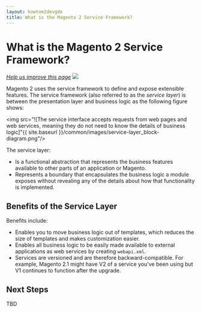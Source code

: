 ```yaml
---
layout: howtom2devgde
title: What is the Magento 2 Service Framework?
---
```


# What is the Magento 2 Service Framework?

<p><a href="https://github.com/magento/devdocs/blob/master/guides/m2devgde/v1.0.0.0/what-is-svc.md" target="_blank"><em>Help us improve this page</em></a>&nbsp;<img src="{{ site.baseurl }}/common/images/newWindow.gif"/></p>

Magento 2 uses the service framework to define and expose extensible features. The service framework (also referred to as the *service layer*) is between the presentation layer and business logic as the following figure shows:

<img src="![The service interface accepts requests from web pages and web services, meaning they do not need to know the details of business logic]"{{ site.baseurl }}/common/images/service-layer_block-diagram.png"/>

The service layer:

 * Is a functional abstraction that represents the business features available to other parts of an application or Magento. 
 * Represents a boundary that encapsulates the business logic a module exposes without revealing any of the details about how that functionality is implemented. 

## Benefits of the Service Layer

Benefits include:

*	Enables you to move business logic out of templates, which reduces the size of templates and makes customization easier.
*	Enables all business logic to be easily made available to external applications as web services by creating `webapi.xml`. 
*	Services are versioned and are therefore backward-compatible. For example, Magento 2.1 might have V2 of a service you've been using but V1 continues to function after the upgrade.
 
 
## Next Steps

TBD